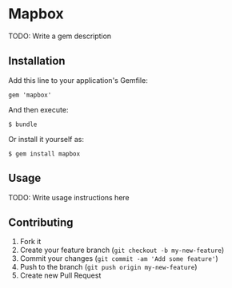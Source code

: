 # Mapbox

TODO: Write a gem description

## Installation

Add this line to your application's Gemfile:

    gem 'mapbox'

And then execute:

    $ bundle

Or install it yourself as:

    $ gem install mapbox

## Usage

TODO: Write usage instructions here

## Contributing

1. Fork it
2. Create your feature branch (`git checkout -b my-new-feature`)
3. Commit your changes (`git commit -am 'Add some feature'`)
4. Push to the branch (`git push origin my-new-feature`)
5. Create new Pull Request
